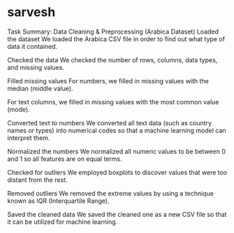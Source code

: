 # sarvesh
Task Summary: Data Cleaning & Preprocessing (Arabica Dataset)
Loaded the dataset
We loaded the Arabica CSV file in order to find out what type of data it contained.

Checked the data
We checked the number of rows, columns, data types, and missing values.

Filled missing values
For numbers, we filled in missing values with the median (middle value).

For text columns, we filled in missing values with the most common value (mode).

Converted text to numbers
We converted all text data (such as country names or types) into numerical codes so that a machine learning model can interpret them.

Normalized the numbers
We normalized all numeric values to be between 0 and 1 so all features are on equal terms.

Checked for outliers
We employed boxplots to discover values that were too distant from the rest.

Removed outliers
We removed the extreme values by using a technique known as IQR (Interquartile Range).

Saved the cleaned data
We saved the cleaned one as a new CSV file so that it can be utilized for machine learning.
